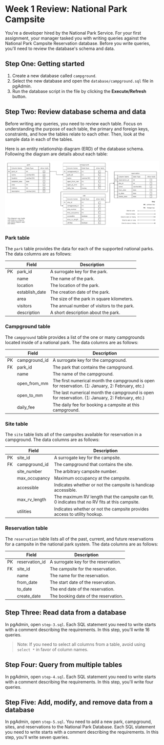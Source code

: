 # Week 1 Review: National Park Campsite

You're a developer hired by the National Park Service. For your first assignment, your manager tasked you with writing queries against the National Park Campsite Reservation database. Before you write queries, you'll need to review the database's schema and data.

## Step One: Getting started

1. Create a new database called `campground`.
2. Select the new database and open the `database/campground.sql` file in pgAdmin.
3. Run the database script in the file by clicking the **Execute/Refresh** button.

## Step Two: Review database schema and data

Before writing any queries, you need to review each table. Focus on understanding the purpose of each table, the primary and foreign keys, constraints, and how the tables relate to each other. Then, look at the sample data in each of the tables.

Here is an entity relationship diagram (ERD) of the database schema. Following the diagram are details about each table:

![Campground ERD](database/campground_ERD.drawio.png)

### Park table

The `park` table provides the data for each of the supported national parks. The data columns are as follows:

|    | Field          | Description                                |
|----|----------------|--------------------------------------------|
| PK | park_id        | A surrogate key for the park.              |
|    | name           | The name of the park.                      |
|    | location       | The location of the park.                  |
|    | establish_date | The creation date of the park.             |
|    | area           | The size of the park in square kilometers. |
|    | visitors       | The annual number of visitors to the park. |
|    | description    | A short description about the park.        |

### Campground table

The `campground` table provides a list of the one or many campgrounds located inside of a national park. The data columns are as follows:

|    | Field         | Description                                                                                       |
|----|---------------|---------------------------------------------------------------------------------------------------|
| PK | campground_id | A surrogate key for the campground.                                                               |
| FK | park_id       | The park that contains the campground.                                                            |
|    | name          | The name of the campground.                                                                       |
|    | open_from_mm  | The first numerical month the campground is open for reservation. (1: January, 2: February, etc.) |
|    | open_to_mm    | The last numerical month the campground is open for reservation. (1: January, 2: February, etc.)  |
|    | daily_fee     | The daily fee for booking a campsite at this campground.                                          |

### Site table

The `site` table lists all of the campsites available for reservation in a campground. The data columns are as follows:

|    | Field         | Description                                                                                        |
|----|---------------|----------------------------------------------------------------------------------------------------|
| PK | site_id       | A surrogate key for the campsite.                                                                  |
| FK | campground_id | The campground that contains the site.                                                             |
|    | site_number   | The arbitrary campsite number.                                                                     |
|    | max_occupancy | Maximum occupancy at the campsite.                                                                 |
|    | accessible    | Indicates whether or not the campsite is handicap accessible.                                      |
|    | max_rv_length | The maximum RV length that the campsite can fit. 0 indicates that no RV fits at this campsite.     |
|    | utilities     | Indicates whether or not the campsite provides access to utility hookup.                           |

### Reservation table

The `reservation` table lists all of the past, current, and future reservations for a campsite in the national park system. The data columns are as follows:

|    | Field          | Description                          |
|----|----------------|--------------------------------------|
| PK | reservation_id | A surrogate key for the reservation. |
| FK | site_id        | The campsite for the reservation.    |
|    | name           | The name for the reservation.        |
|    | from_date      | The start date of the reservation.   |
|    | to_date        | The end date of the reservation.     |
|    | create_date    | The booking date of the reservation. |


## Step Three: Read data from a database

In pgAdmin, open `step-3.sql`. Each SQL statement you need to write starts with a comment describing the requirements. In this step, you'll write 16 queries.

> Note: If you need to select all columns from a table, avoid using `select *` in favor of column names.

## Step Four: Query from multiple tables

In pgAdmin, open `step-4.sql`. Each SQL statement you need to write starts with a comment describing the requirements. In this step, you'll write four queries.

## Step Five: Add, modify, and remove data from a database

In pgAdmin, open `step-5.sql`. You need to add a new park, campground, sites, and reservations to the National Park Database. Each SQL statement you need to write starts with a comment describing the requirements. In this step, you'll write seven queries.
